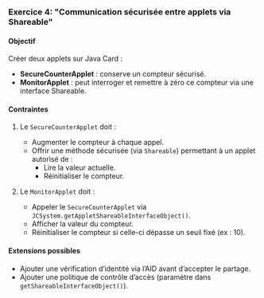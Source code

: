 ### Exercice 4: "Communication sécurisée entre applets via Shareable"

#### Objectif
Créer deux applets sur Java Card :
- **SecureCounterApplet** : conserve un compteur sécurisé.
- **MonitorApplet** : peut interroger et remettre à zéro ce compteur via une interface Shareable.

#### Contraintes
1. Le `SecureCounterApplet` doit :
   - Augmenter le compteur à chaque appel.
   - Offrir une méthode sécurisée (via `Shareable`) permettant à un applet autorisé de :
     - Lire la valeur actuelle.
     - Réinitialiser le compteur.

2. Le `MonitorApplet` doit :
   - Appeler le `SecureCounterApplet` via `JCSystem.getAppletShareableInterfaceObject()`.
   - Afficher la valeur du compteur.
   - Réinitialiser le compteur si celle-ci dépasse un seuil fixé (ex : 10).

#### Extensions possibles
- Ajouter une vérification d’identité via l’AID avant d’accepter le partage.
- Ajouter une politique de contrôle d’accès (paramètre dans `getShareableInterfaceObject()`).
